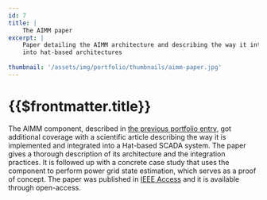 ```yaml
---
id: 7
title: |
    The AIMM paper
excerpt: |
    Paper detailing the AIMM architecture and describing the way it integrates
    into hat-based architectures
    
thumbnail: '/assets/img/portfolio/thumbnails/aimm-paper.jpg'
---
```


# {{$frontmatter.title}}

The AIMM component, described in [the previous portfolio entry](aimm.md), got
additional coverage with a scientific article describing the way it is
implemented and integrated into a Hat-based SCADA system. The paper gives a
thorough description of its architecture and the integration practices. It is
followed up with a concrete case study that uses the component to perform power
grid state estimation, which serves as a proof of concept. The paper was
published in [IEEE Access](https://ieeexplore.ieee.org/document/9734070) and it
is available through open-access.
